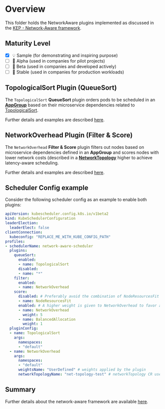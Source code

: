 # Overview

This folder holds the NetworkAware plugins implemented as discussed in the [KEP - Network-Aware framework](https://github.com/kubernetes-sigs/scheduler-plugins/pull/282).

## Maturity Level

- [x] 💡 Sample (for demonstrating and inspiring purpose)
- [ ] 👶 Alpha (used in companies for pilot projects)
- [ ] 👦 Beta (used in companies and developed actively)
- [ ] 👨 Stable (used in companies for production workloads)

## TopologicalSort Plugin (QueueSort)

The `TopologicalSort` **QueueSort** plugin orders pods to be scheduled in an [**AppGroup**](https://github.com/diktyo-io/appgroup-api) based on their 
microservice dependencies related to [TopologicalSort](https://en.wikipedia.org/wiki/Topological_sorting).
 
Further details and examples are described [here](../networkaware/topologicalsort).

## NetworkOverhead Plugin (Filter & Score)

The `NetworkOverhead` **Filter & Score** plugin filters out nodes based on microservice dependencies 
defined in an **AppGroup** and scores nodes with lower network costs (described in a [**NetworkTopology**](https://github.com/diktyo-io/networktopology-api)
higher to achieve latency-aware scheduling.

Further details and examples are described [here](../networkaware/networkoverhead). 

## Scheduler Config example 

Consider the following scheduler config as an example to enable both plugins:

```yaml
apiVersion: kubescheduler.config.k8s.io/v1beta2
kind: KubeSchedulerConfiguration
leaderElection:
  leaderElect: false
clientConnection:
  kubeconfig: "REPLACE_ME_WITH_KUBE_CONFIG_PATH"
profiles:
- schedulerName: network-aware-scheduler
  plugins:
    queueSort:
      enabled:
      - name: TopologicalSort
      disabled:
      - name: "*"
    filter:
      enabled:
      - name: NetworkOverhead
    score:
      disabled: # Preferably avoid the combination of NodeResourcesFit with NetworkOverhead
      - name: NodeResourcesFit
      enabled: # A higher weight is given to NetworkOverhead to favor allocation schemes with lower latency.
      - name: NetworkOverhead
        weight: 5
      - name: BalancedAllocation
        weight: 1
  pluginConfig:
  - name: TopologicalSort
    args:
      namespaces:
      - "default"
  - name: NetworkOverhead
    args:
      namespaces:
      - "default"
      weightsName: "UserDefined" # weights applied by the plugin
      networkTopologyName: "net-topology-test" # networkTopology CR used by the plugin
```

## Summary

Further details about the network-aware framework are available [here](../../kep/260-network-aware-scheduling/README.md).